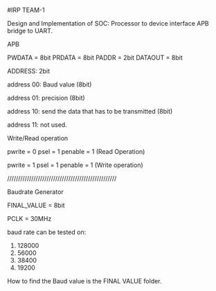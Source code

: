 #IRP TEAM-1

Design and Implementation of SOC: Processor to device interface APB bridge to UART.

APB

PWDATA = 8bit
PRDATA = 8bit
PADDR = 2bit
DATAOUT = 8bit

ADDRESS: 2bit

address  00: Baud value (8bit) 

address  01: precision (8bit)

address  10: send the data that has to be transmitted (8bit)

address  11: not used.


Write/Read operation

pwrite = 0  psel = 1 penable = 1   (Read Operation)

pwrite = 1  psel = 1 penable = 1   (Write operation)

//////////////////////////////////////////////////

Baudrate Generator

FINAL_VALUE = 8bit

PCLK = 30MHz
 
baud rate can be tested on: 
1)  128000
2)  56000
3)  38400
4)  19200




How to find the Baud value is the FINAL VALUE folder.
